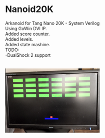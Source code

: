 # Nanoid20K
Arkanoid for Tang Nano 20K - System Verilog</br>
Using GoWin DVI IP.</br>
Added score counter.</br>
Added levels.</br>
Added state mashine.</br>
TODO:</br>
-DualShock 2 support</br>
</br>
</br>
<img src='https://github.com/GthiN89/Nanoid20K/blob/main/img/Pictures/Capture.PNG?raw=true' width=60%>
